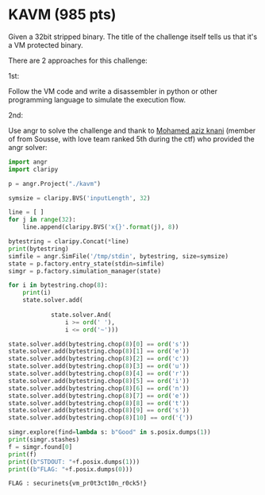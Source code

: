 # KAVM (985 pts)

Given a 32bit stripped binary. The title of the challenge itself tells us that it's a VM protected binary.


There are 2 approaches for this challenge:

1st:

Follow the VM code and write a disassembler in python or other programming language to simulate the execution flow.

2nd:

Use angr to solve the challenge and thank to [Mohamed aziz knani](https://twitter.com/moonflock) (member of from Sousse, with love team ranked 5th during the ctf) who provided the angr solver:

```python
import angr
import claripy

p = angr.Project("./kavm")

symsize = claripy.BVS('inputLength', 32)

line = [ ]
for j in range(32):
    line.append(claripy.BVS('x{}'.format(j), 8))

bytestring = claripy.Concat(*line)
print(bytestring)
simfile = angr.SimFile('/tmp/stdin', bytestring, size=symsize)
state = p.factory.entry_state(stdin=simfile)
simgr = p.factory.simulation_manager(state)

for i in bytestring.chop(8):
    print(i)
    state.solver.add(
        
            state.solver.And(
                i >= ord(' '),
                i <= ord('~')))

state.solver.add(bytestring.chop(8)[0] == ord('s'))
state.solver.add(bytestring.chop(8)[1] == ord('e'))
state.solver.add(bytestring.chop(8)[2] == ord('c'))
state.solver.add(bytestring.chop(8)[3] == ord('u'))
state.solver.add(bytestring.chop(8)[4] == ord('r'))
state.solver.add(bytestring.chop(8)[5] == ord('i'))
state.solver.add(bytestring.chop(8)[6] == ord('n'))
state.solver.add(bytestring.chop(8)[7] == ord('e'))
state.solver.add(bytestring.chop(8)[8] == ord('t'))
state.solver.add(bytestring.chop(8)[9] == ord('s'))
state.solver.add(bytestring.chop(8)[10] == ord('{'))

simgr.explore(find=lambda s: b"Good" in s.posix.dumps(1))
print(simgr.stashes)
f = simgr.found[0]
print(f)
print((b"STDOUT: "+f.posix.dumps(1)))
print((b"FLAG: "+f.posix.dumps(0)))
```

```FLAG : securinets{vm_pr0t3ct10n_r0ck5!}```
